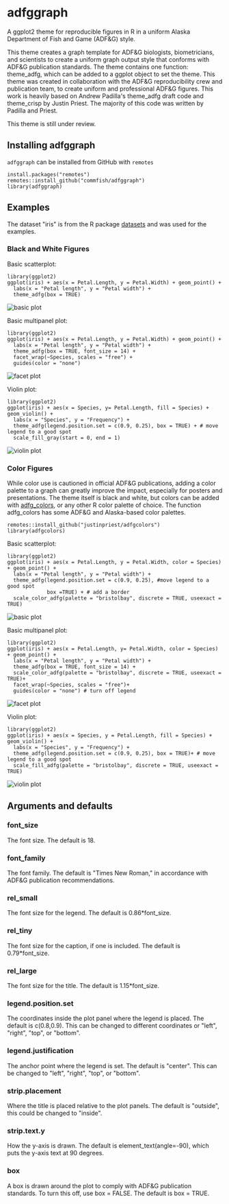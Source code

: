 # adfggraph

A ggplot2 theme for reproducible figures in R in a uniform Alaska Department of Fish and Game (ADF\&G) style.



This theme creates a graph template for ADF\&G biologists, biometricians, and 
scientists to create a uniform graph output style that conforms with ADF\&G 
publication standards. The theme contains one function: theme_adfg, which can be 
added to a ggplot object to set the theme. This theme was created in 
collaboration with the ADF\&G reproducibility crew and publication team, to 
create uniform and professional ADF\&G figures. This work is heavily based on 
Andrew Padilla's theme\_adfg draft code and theme\_crisp by Justin Priest. 
The majority of this code was written by Padilla and Priest.

This theme is still under review.

## Installing adfggraph
`adfggraph` can be installed from GitHub with `remotes`

```
install.packages("remotes")
remotes::install_github("commfish/adfggraph")
library(adfggraph)
```

## Examples
The dataset "iris" is from the R package 
[datasets](https://www.rdocumentation.org/packages/datasets/versions/3.6.2) 
and was used for the examples.

### Black and White Figures
Basic scatterplot:

```
library(ggplot2)
ggplot(iris) + aes(x = Petal.Length, y = Petal.Width) + geom_point() +
  labs(x = "Petal length", y = "Petal width") + 
  theme_adfg(box = TRUE)
```

![basic plot](/example_figures/base_plot.png)

Basic multipanel plot:

```
library(ggplot2)
ggplot(iris) + aes(x = Petal.Length, y = Petal.Width) + geom_point() +
  labs(x = "Petal length", y = "Petal width") + 
  theme_adfg(box = TRUE, font_size = 14) + 
  facet_wrap(~Species, scales = "free") +
  guides(color = "none")
```

![facet plot](/example_figures/facet_plot_nocolor.png)

Violin plot:

```
library(ggplot2)
ggplot(iris) + aes(x = Species, y= Petal.Length, fill = Species) + geom_violin() +
  labs(x = "Species", y = "Frequency") + 
  theme_adfg(legend.position.set = c(0.9, 0.25), box = TRUE) + # move legend to a good spot
  scale_fill_gray(start = 0, end = 1)
```

![violin plot](/example_figures/fill_plot_grey.png)



### Color Figures
While color use is cautioned in official ADF\&G publications, adding a color 
palette to a graph can greatly improve the impact, especially for posters and 
presentations. The theme itself is black and white, but colors can be added with 
[adfg_colors](https://github.com/justinpriest/adfgcolors), or any other R color 
palette of choice. The function adfg\_colors has some ADF\&G and Alaska-based 
color palettes.
```
remotes::install_github("justinpriest/adfgcolors")
library(adfgcolors)
```
Basic scatterplot:

```
library(ggplot2)
ggplot(iris) + aes(x = Petal.Length, y = Petal.Width, color = Species) + geom_point() +
  labs(x = "Petal length", y = "Petal width") + 
  theme_adfg(legend.position.set = c(0.9, 0.25), #move legend to a good spot
             box =TRUE) + # add a border
  scale_color_adfg(palette = "bristolbay", discrete = TRUE, useexact = TRUE)
```

![basic plot](/example_figures/color_plot.png)

Basic multipanel plot:

```
library(ggplot2)
ggplot(iris) + aes(x = Petal.Length, y= Petal.Width, color = Species) + geom_point() +
  labs(x = "Petal length", y = "Petal width") + 
  theme_adfg(box = TRUE, font_size = 14) +
  scale_color_adfg(palette = "bristolbay", discrete = TRUE, useexact = TRUE)+
  facet_wrap(~Species, scales = "free")+
  guides(color = "none") # turn off legend
```

![facet plot](/example_figures/facet_plot.png)


Violin plot:

```
library(ggplot2)
ggplot(iris) + aes(x = Species, y = Petal.Length, fill = Species) + geom_violin() +
  labs(x = "Species", y = "Frequency") + 
  theme_adfg(legend.position.set = c(0.9, 0.25), box = TRUE)+ # move legend to a good spot
  scale_fill_adfg(palette = "bristolbay", discrete = TRUE, useexact = TRUE)
```

![violin plot](/example_figures/fill_plot.png)


## Arguments and defaults

### font_size
The font size. The default is 18.

### font_family
The font family. The default is "Times New Roman," in accordance with ADF&G publication recommendations.

### rel_small
The font size for the legend. The default is 0.86*font_size.

### rel_tiny
The font size for the caption, if one is included. The default is 0.79*font_size.

### rel_large
The font size for the title. The default is 1.15*font_size.

### legend.position.set
The coordinates inside the plot panel where the legend is placed. The default is 
c(0.8,0.9). This can be changed to different coordinates or "left", "right", 
"top", or "bottom".

### legend.justification
The anchor point where the legend is set. The default is "center". This can be 
changed to "left", "right", "top", or "bottom".

### strip.placement
Where the title is placed relative to the plot panels. The default is "outside", 
this could be changed to "inside".

### strip.text.y
How the y-axis is drawn. The default is element_text(angle=-90), which puts the 
y-axis text at 90 degrees.

### box
A box is drawn around the plot to comply with ADF&G publication standards. To 
turn this off, use box = FALSE. The default is box = TRUE.



